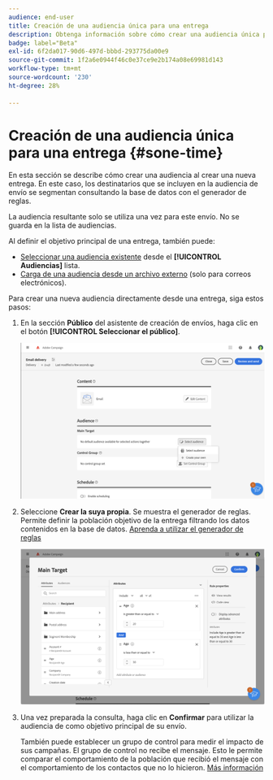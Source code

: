 ```yaml
---
audience: end-user
title: Creación de una audiencia única para una entrega
description: Obtenga información sobre cómo crear una audiencia única para una entrega.
badge: label="Beta"
exl-id: 6f2da017-90d6-497d-bbbd-293775da00e9
source-git-commit: 1f2a6e0944f46c0e37ce9e2b174a08e69981d143
workflow-type: tm+mt
source-wordcount: '230'
ht-degree: 28%

---
```


# Creación de una audiencia única para una entrega {#sone-time}

En esta sección se describe cómo crear una audiencia al crear una nueva entrega. En este caso, los destinatarios que se incluyen en la audiencia de envío se segmentan consultando la base de datos con el generador de reglas.

La audiencia resultante solo se utiliza una vez para este envío. No se guarda en la lista de audiencias.

Al definir el objetivo principal de una entrega, también puede:

* [Seleccionar una audiencia existente](add-audience.md) desde el **[!UICONTROL Audiencias]** lista.
* [Carga de una audiencia desde un archivo externo](file-audience.md) (solo para correos electrónicos).

Para crear una nueva audiencia directamente desde una entrega, siga estos pasos:

1. En la sección **Público** del asistente de creación de envíos, haga clic en el botón **[!UICONTROL Seleccionar el público]**.

   ![](assets/segment-builder0.png)

1. Seleccione **Crear la suya propia**. Se muestra el generador de reglas. Permite definir la población objetivo de la entrega filtrando los datos contenidos en la base de datos. [Aprenda a utilizar el generador de reglas](../query/query-modeler-overview.md)

   ![](assets/segment-builder.png)

1. Una vez preparada la consulta, haga clic en **Confirmar** para utilizar la audiencia de como objetivo principal de su envío.

   También puede establecer un grupo de control para medir el impacto de sus campañas. El grupo de control no recibe el mensaje. Esto le permite comparar el comportamiento de la población que recibió el mensaje con el comportamiento de los contactos que no lo hicieron. [Más información](control-group.md)
